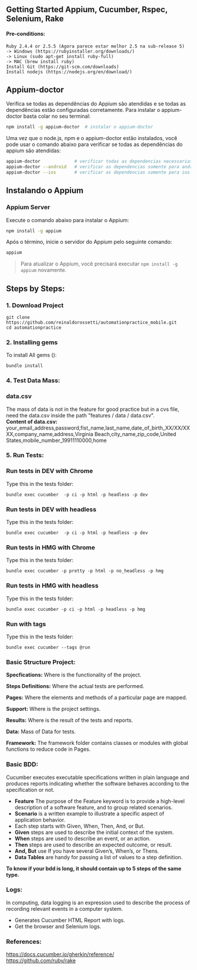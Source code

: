 ## Getting Started Appium, Cucumber, Rspec, Selenium, Rake ##

#### Pre-conditions:

    Ruby 2.4.4 or 2.5.5 (Agora parece estar melhor 2.5 na sub-release 5)
    -> Windows (https://rubyinstaller.org/downloads/)
    -> Linux (sudo apt-get install ruby-full)
    -> MAC (brew install ruby)
    Install Git (https://git-scm.com/downloads)
    Install nodejs (https://nodejs.org/en/download/)


## Appium-doctor
Verifica se todas as dependências do Appium são atendidas e se todas as dependências estão configuradas corretamente. Para instalar o appium-doctor basta colar no seu terminal:
```bash
npm install -g appium-doctor  # instalar o appium-doctor
```
Uma vez que o node.js, npm e o appium-doctor estão instalados, você pode usar o comando abaixo para verificar se todas as dependências do appium são atendidas:

```bash
appium-doctor             # verificar todas as dependencias necessarias para usar o appium
appium-doctor --android   # verificar as dependencias somente para android
appium-doctor --ios       # verificar as dependencias somente para ios
```

## Instalando o Appium

### Appium Server

Execute o comando abaixo para instalar o Appium:
```bash
npm install -g appium
```

Após o término, inicie o servidor do Appium pelo seguinte comando:
```bash
appium
```

> Para atualizar o Appium, você precisará executar `npm install -g appium` novamente.

## Steps by Steps:
### 1. Download Project
```shell
git clone https://github.com/reinaldorossetti/automationpractice_mobile.git
cd automationpractice
```

### 2. Installing gems
To install All gems ():
```shell
bundle install
```

### 4. Test Data Mass:
### data.csv
The mass of data is not in the feature for good practice but in a cvs file, need the data.csv inside the path "features / data / data.csv".
<br>**Content of data.csv:**  
your_email_address,password,fist_name,last_name,date_of_birth_XX/XX/XXXX,company_name,address,Virginia Beach,city_name,zip_code,United States,mobile_number_19911110000,home

###

### 5. Run Tests: 
### Run tests in DEV with Chrome
Type this in the tests folder:
```shell
bundle exec cucumber  -p ci -p html -p headless -p dev
```

### Run tests in DEV with headless
Type this in the tests folder:
```shell
bundle exec cucumber  -p ci -p html -p headless -p dev
```

### Run tests in HMG with Chrome
Type this in the tests folder:
```shell
bundle exec cucumber -p pretty -p html -p no_headless -p hmg
```

### Run tests in HMG with headless
Type this in the tests folder:
```shell
bundle exec cucumber -p ci -p html -p headless -p hmg
```

### Run with tags
Type this in the tests folder:
```shell
bundle exec cucumber --tags @run
```

### Basic Structure Project:

**Specfications:** Where is the functionality of the project.

**Steps Definitions:** Where the actual tests are performed.

**Pages:** Where the elements and methods of a particular page are mapped.

**Support:** Where is the project settings.

**Results:** Where is the result of the tests and reports.

**Data:** Mass of Data for tests.

 **Framework:** The framework folder contains classes or modules with global functions to reduce code in Pages.


### Basic BDD:
Cucumber executes executable specifications written in plain language and produces reports indicating whether the software behaves according to the specification or not.
- **Feature** The purpose of the Feature keyword is to provide a high-level description of a software feature, and to group related scenarios.
- **Scenario** is a written example to illustrate a specific aspect of application behavior.
- Each step starts with Given, When, Then, And, or But. 
- **Given** steps are used to describe the initial context of the system.  
- **When** steps are used to describe an event, or an action.  
- **Then** steps are used to describe an expected outcome, or result.  
- **And, But** use If you have several Given’s, When’s, or Thens.
- **Data Tables** are handy for passing a list of values to a step definition.

**To know if your bdd is long, it should contain up to 5 steps of the same type.**


### Logs:  
In computing, data logging is an expression used to describe the process of recording relevant events in a computer system.  

- Generates Cucumber HTML Report with logs.  
- Get the browser and Selenium logs.  

### References:  
https://docs.cucumber.io/gherkin/reference/  
https://github.com/ruby/rake

